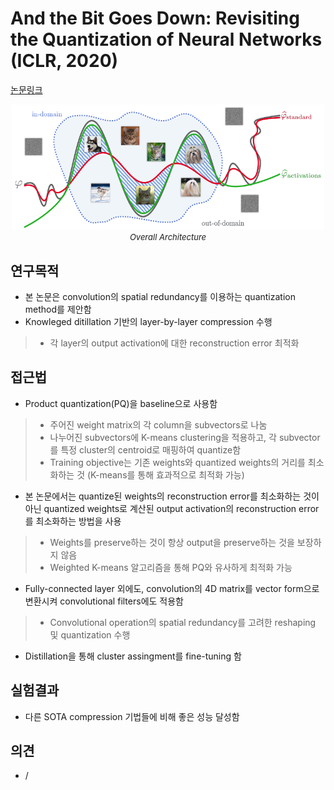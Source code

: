 # And the Bit Goes Down: Revisiting the Quantization of Neural Networks (ICLR, 2020)

[논문링크](https://arxiv.org/abs/1907.05686)

<p align="center">
    <img width="500" alt='fig1' src="../img/stock2019and.png?raw=true"></br>
    <em><font size=2>Overall Architecture</font></em>
</p>

## 연구목적
- 본 논문은 convolution의 spatial redundancy를 이용하는 quantization method를 제안함
- Knowleged ditillation 기반의 layer-by-layer compression 수행
> - 각 layer의 output activation에 대한 reconstruction error 최적화

## 접근법
- Product quantization(PQ)을 baseline으로 사용함
> - 주어진 weight matrix의 각 column을 subvectors로 나눔
> - 나누어진 subvectors에 K-means clustering을 적용하고, 각 subvector를 특정 cluster의 centroid로 매핑하여 quantize함
> - Training objective는 기존 weights와 quantized weights의 거리를 최소화하는 것 (K-means를 통해 효과적으로 최적화 가능)
- 본 논문에서는 quantize된 weights의 reconstruction error를 최소화하는 것이 아닌 quantized weights로 계산된 output activation의 reconstruction error를 최소화하는 방법을 사용
> - Weights를 preserve하는 것이 항상 output을 preserve하는 것을 보장하지 않음
> - Weighted K-means 알고리즘을 통해 PQ와 유사하게 최적화 가능
- Fully-connected layer 외에도, convolution의 4D matrix를 vector form으로 변환시켜 convolutional filters에도 적용함
> - Convolutional operation의 spatial redundancy를 고려한 reshaping 및 quantization 수행
- Distillation을 통해 cluster assingment를 fine-tuning 함

## 실험결과
- 다른 SOTA compression 기법들에 비해 좋은 성능 달성함

## 의견
- /